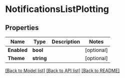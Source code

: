# NotificationsListPlotting

## Properties

Name | Type | Description | Notes
------------ | ------------- | ------------- | -------------
**Enabled** | **bool** |  | [optional] 
**Theme** | **string** |  | [optional] 

[[Back to Model list]](../README.md#documentation-for-models) [[Back to API list]](../README.md#documentation-for-api-endpoints) [[Back to README]](../README.md)


